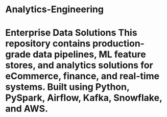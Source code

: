 # Analytics-Engineering
# Enterprise Data Solutions This repository contains production-grade data pipelines, ML feature stores, and analytics solutions for eCommerce, finance, and real-time systems. Built using Python, PySpark, Airflow, Kafka, Snowflake, and AWS.
